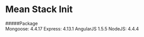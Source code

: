 # Mean Stack Init

#####Package			
				Mongoose: 4.4.17
				Express: 4.13.1
				AngularJS 1.5.5
				NodeJS:	4.4.4